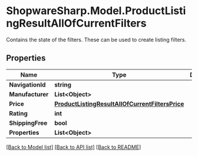 # ShopwareSharp.Model.ProductListingResultAllOfCurrentFilters
Contains the state of the filters. These can be used to create listing filters.

## Properties

Name | Type | Description | Notes
------------ | ------------- | ------------- | -------------
**NavigationId** | **string** |  | [optional] 
**Manufacturer** | **List&lt;Object&gt;** |  | [optional] 
**Price** | [**ProductListingResultAllOfCurrentFiltersPrice**](ProductListingResultAllOfCurrentFiltersPrice.md) |  | [optional] 
**Rating** | **int** |  | [optional] 
**ShippingFree** | **bool** |  | [optional] 
**Properties** | **List&lt;Object&gt;** |  | [optional] 

[[Back to Model list]](../../README.md#documentation-for-models) [[Back to API list]](../../README.md#documentation-for-api-endpoints) [[Back to README]](../../README.md)

